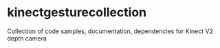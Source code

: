 # kinectgesturecollection
Collection of code samples, documentation, dependencies for Kinect V2 depth camera
